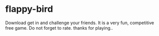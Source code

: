 # flappy-bird
Download get in and challenge your friends. It is a very fun, competitive free game. Do not forget to rate. thanks for playing..
